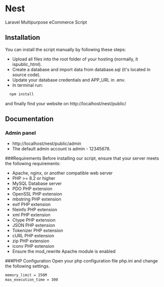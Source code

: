 # Nest
Laravel Multipurpose eCommerce Script
## Installation
You can install the script manually by following these steps:

- Upload all files into the root folder of your hosting (normally, it ispublic_html).
- Create a database and import data from database.sql (it's located in source code).
- Update your database credentials and APP_URL in .env.
- In terminal run:
```bash
  npm install
```
and finally find your website on http://localhost/nest/public/
## Documentation

### Admin panel

- http://localhost/nest/public/admin
- The default admin account is admin - 12345678.

###Requirements
Before installing our script, ensure that your server meets the following requirements:
- Apache, nginx, or another compatible web server
- PHP >= 8.2 or higher
- MySQL Database server
- PDO PHP extension
- OpenSSL PHP extension
- mbstring PHP extension
- exif PHP extension
- fileinfo PHP extension
- xml PHP extension
- Ctype PHP extension
- JSON PHP extension
- Tokenizer PHP extension
- cURL PHP extension
- zip PHP extension
- iconv PHP extension
- Ensure the mod_rewrite Apache module is enabled

###PHP Configuration
Open your php configuration file php.ini and change the following settings.

```bash
memory_limit = 256M
max_execution_time = 300
```
